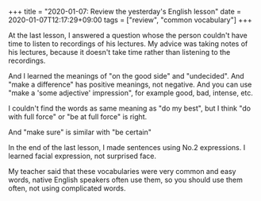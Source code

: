 +++
title =  "2020-01-07: Review the yesterday's English lesson"
date = 2020-01-07T12:17:29+09:00
tags = ["review", "common vocabulary"]
+++

At the last lesson, I answered a question
whose the person couldn't have time to listen to recordings of his lectures.
My advice was taking notes of his lectures,
because it doesn't take time rather than listening to the recordings.

And I learned the meanings of "on the good side" and "undecided".
And "make a difference" has positive meanings, not negative. 
And you can use "make a 'some adjective' impression", for example good, bad, intense, etc.

I couldn't find the words as same meaning as "do my best",
but I think "do with full force" or "be at full force" is right.

And "make sure" is similar with "be certain"

In the end of the last lesson,
I made sentences using No.2 expressions.
I learned facial expression, not surprised face.

My teacher said that
these vocabularies were very common and easy words, native English speakers often use them,
so you should use them often, not using complicated words.
